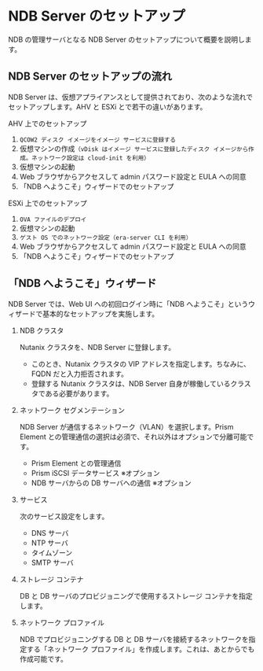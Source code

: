 # NDB Server のセットアップ

NDB の管理サーバとなる NDB Server のセットアップについて概要を説明します。

## NDB Server のセットアップの流れ

NDB Server は、仮想アプライアンスとして提供されており、次のような流れでセットアップします。AHV と ESXi とで若干の違いがあります。

AHV 上でのセットアップ

1. ``QCOW2 ディスク イメージをイメージ サービスに登録する``
2. 仮想マシンの作成``（vDisk はイメージ サービスに登録したディスク イメージから作成。ネットワーク設定は cloud-init を利用）``
3. 仮想マシンの起動
4. Web ブラウザからアクセスして admin パスワード設定と EULA への同意
5. 「NDB へようこそ」ウィザードでのセットアップ

ESXi 上でのセットアップ

1. ``OVA ファイルのデプロイ``
2. 仮想マシンの起動
3. ``ゲスト OS でのネットワーク設定（era-server CLI を利用）``
4. Web ブラウザからアクセスして admin パスワード設定と EULA への同意
5. 「NDB へようこそ」ウィザードでのセットアップ

## 「NDB へようこそ」ウィザード

NDB Server では、Web UI への初回ログイン時に「NDB へようこそ」というウィザードで基本的なセットアップを実施します。

1. NDB クラスタ

    Nutanix クラスタを、NDB Server に登録します。
    * このとき、Nutanix クラスタの VIP アドレスを指定します。ちなみに、FQDN だと入力拒否されます。
    * 登録する Nutanix クラスタは、NDB Server 自身が稼働しているクラスタである必要があります。

2. ネットワーク セグメンテーション

    NDB Server が通信するネットワーク（VLAN）を選択します。Prism Element との管理通信の選択は必須で、それ以外はオプションで分離可能です。
    * Prism Element との管理通信
    * Prism iSCSI データサービス ※オプション
    * NDB サーバからの DB サーバへの通信 ※オプション

3. サービス

    次のサービス設定をします。
    * DNS サーバ
    * NTP サーバ
    * タイムゾーン
    * SMTP サーバ

4. ストレージ コンテナ

    DB と DB サーバのプロビジョニングで使用するストレージ コンテナを指定します。

5. ネットワーク プロファイル

    NDB でプロビジョニングする DB と DB サーバを接続するネットワークを指定する「ネットワーク プロファイル」を作成します。これは、あとからでも作成可能です。
